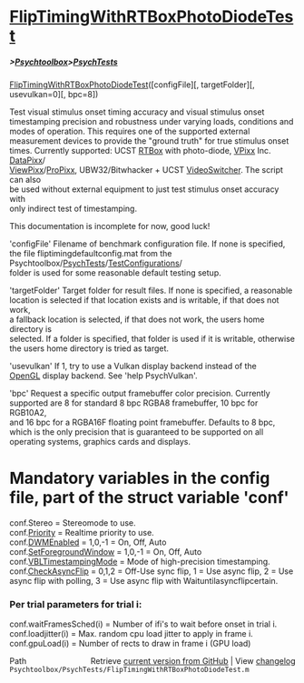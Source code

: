 # [FlipTimingWithRTBoxPhotoDiodeTest](FlipTimingWithRTBoxPhotoDiodeTest)
##### >[Psychtoolbox](Psychtoolbox)>[PsychTests](PsychTests)

[FlipTimingWithRTBoxPhotoDiodeTest](FlipTimingWithRTBoxPhotoDiodeTest)([configFile][, targetFolder][, usevulkan=0][, bpc=8])  
  
Test visual stimulus onset timing accuracy and visual stimulus onset  
timestamping precision and robustness under varying loads, conditions and  
modes of operation. This requires one of the supported external  
measurement devices to provide the "ground truth" for true stimulus onset  
times. Currently supported: UCST [RTBox](RTBox) with photo-diode, [VPixx](VPixx) Inc. [DataPixx](DataPixx)/  
[ViewPixx](ViewPixx)/[ProPixx](ProPixx), UBW32/Bitwhacker + UCST [VideoSwitcher](VideoSwitcher). The script can also  
be used without external equipment to just test stimulus onset accuracy with  
only indirect test of timestamping.  
  
This documentation is incomplete for now, good luck!  
  
'configFile' Filename of benchmark configuration file. If none is specified,  
the file fliptimingdefaultconfig.mat from the Psychtoolbox/[PsychTests](PsychTests)/[TestConfigurations](TestConfigurations)/  
folder is used for some reasonable default testing setup.  
  
'targetFolder' Target folder for result files. If none is specified, a reasonable  
location is selected if that location exists and is writable, if that does not work,  
a fallback location is selected, if that does not work, the users home directory is  
selected. If a folder is specified, that folder is used if it is writable, otherwise  
the users home directory is tried as target.  
  
'usevulkan' If 1, try to use a Vulkan display backend instead of the  
[OpenGL](OpenGL) display backend. See 'help PsychVulkan'.  
  
'bpc' Request a specific output framebuffer color precision. Currently  
supported are 8 for standard 8 bpc RGBA8 framebuffer, 10 bpc for RGB10A2,  
and 16 bpc for a RGBA16F floating point framebuffer. Defaults to 8 bpc,  
which is the only precision that is guaranteed to be supported on all  
operating systems, graphics cards and displays.  
  
# Mandatory variables in the config file, part of the struct variable 'conf'  
  
conf.Stereo              = Stereomode to use.  
conf.[Priority](Priority)            = Realtime priority to use.  
conf.[DWMEnabled](DWMEnabled)          = 1,0,-1 = On, Off, Auto  
conf.[SetForegroundWindow](SetForegroundWindow) = 1,0,-1 = On, Off, Auto  
conf.[VBLTimestampingMode](VBLTimestampingMode) = Mode of high-precision timestamping.  
conf.[CheckAsyncFlip](CheckAsyncFlip)      = 0,1,2 = Off-Use sync flip, 1 = Use async flip, 2 = Use async flip with polling, 3 = Use async flip with Waituntilasyncflipcertain.  
  
### Per trial parameters for trial i:  
  
conf.waitFramesSched(i)  = Number of ifi's to wait before onset in trial i.  
conf.loadjitter(i)       = Max. random cpu load jitter to apply in frame i.  
conf.gpuLoad(i)          = Number of rects to draw in frame i (GPU load)  




<div class="code_header" style="text-align:right;">
  <span style="float:left;">Path&nbsp;&nbsp;</span> <span class="counter">Retrieve <a href=
  "https://raw.github.com/Psychtoolbox-3/Psychtoolbox-3/beta/Psychtoolbox/PsychTests/FlipTimingWithRTBoxPhotoDiodeTest.m">current version from GitHub</a> | View <a href=
  "https://github.com/Psychtoolbox-3/Psychtoolbox-3/commits/beta/Psychtoolbox/PsychTests/FlipTimingWithRTBoxPhotoDiodeTest.m">changelog</a></span>
</div>
<div class="code">
  <code>Psychtoolbox/PsychTests/FlipTimingWithRTBoxPhotoDiodeTest.m</code>
</div>

